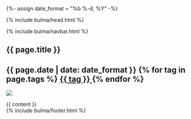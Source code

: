 {%- assign date_format = "%b %-d, %Y" -%}

{% include bulma/head.html %}
 <body>
  {% include bulma/navbar.html %}
    <section class="hero is-light">
      <div class="hero-body">
        <div class="container">
          <h1 class="title">
              {{ page.title }}
          </h1>
          <h2 class="subtitle">
              {{ page.date | date: date_format }}
              {% for tag in page.tags %} 
              <a href='{{ site.url}}/tags?tag={{ tag }}'> 
              <span class="tag is-info is-light">{{ tag }}</span>
              </a>
              {% endfor %}
          </h2>
        </div>
      </div>
    </section>
    <article class='section'>
      <div class='has-text-centered'>
          <p> <img src='{{ page.image }}' /> </p>
      </div>
      <div class='content'>
        {{ content }}
      </div>
    </article>
 </body>
  {% include bulma/footer.html %}
</html>
